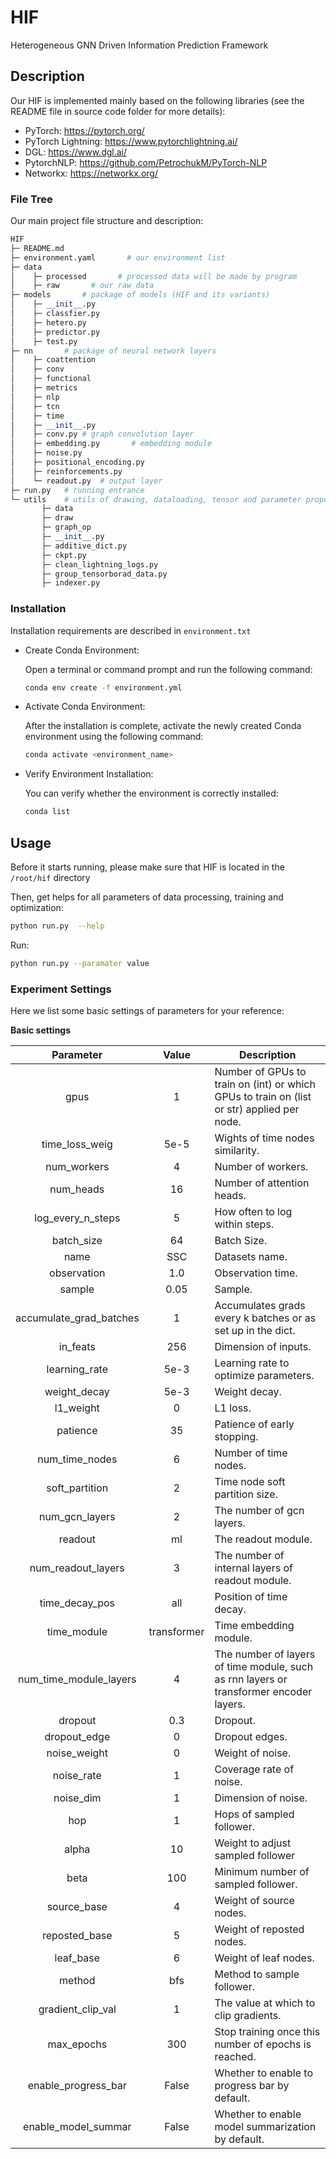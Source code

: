 # HIF
Heterogeneous GNN Driven Information Prediction Framework

## Description
Our HIF is implemented mainly based on the following libraries (see the README file in source code folder for more details):

- PyTorch: https://pytorch.org/
- PyTorch Lightning: https://www.pytorchlightning.ai/
- DGL: https://www.dgl.ai/
- PytorchNLP: https://github.com/PetrochukM/PyTorch-NLP
- Networkx: https://networkx.org/

### File Tree

Our main project file structure and description:

```python
HIF
├─ README.md
├─ environment.yaml       # our environment list
├─ data
│    ├─ processed       # processed data will be made by program
│    ├─ raw       # our raw data
├─ models       # package of models (HIF and its variants)
│    ├─ __init__.py
│    ├─ classfier.py
│    ├─ hetero.py
│    ├─ predictor.py
│    ├─ test.py
├─ nn       # package of neural network layers
│    ├─ coattention
│    ├─ conv
│    ├─ functional
│    ├─ metrics
│    ├─ nlp
│    ├─ tcn
│    ├─ time
│    ├─ __init__.py
│    ├─ conv.py	# graph convolution layer
│    ├─ embedding.py       # embedding module
│    ├─ noise.py
│    ├─ positional_encoding.py
│    ├─ reinforcements.py
│    └─ readout.py	# output layer
├─ run.py	# running entrance
└─ utils	# utils of drawing, dataloading, tensor and parameter propcessing
       ├─ data
       ├─ draw
       ├─ graph_op
       ├─ __init__.py
       ├─ additive_dict.py
       ├─ ckpt.py
       ├─ clean_lightning_logs.py
       ├─ group_tensorborad_data.py
       ├─ indexer.py
```

### Installation

Installation requirements are described in `environment.txt`

- Create Conda Environment:

  Open a terminal or command prompt and run the following command:

  ```bash
  conda env create -f environment.yml
  ```

- Activate Conda Environment:

  After the installation is complete, activate the newly created Conda environment using the following command:

  ```bash
  conda activate <environment_name>
  ```
  
- Verify Environment Installation:

  You can verify whether the environment is correctly installed:

  ```bash
  conda list
  ```

## Usage

Before it starts running, please make sure that HIF is located in the `/root/hif` directory

Then, get helps for all parameters of data processing, training and optimization:

```bash
python run.py  --help
```

Run:

```bash
python run.py --paramater value
```

### Experiment Settings

Here we list some basic settings of parameters for your reference:

**Basic settings**

|      Parameter        |       Value       | Description                                                                                  |
| :------------------:  | :---------------: | -------------------------------------------------------------------------------------------- |
|       gpus            |        1          | Number of GPUs to train on (int) or which GPUs to train on (list or str) applied per node.   |
|   time_loss_weig      |       5e-5        | Wights of time nodes similarity.                                                             |
|     num_workers       |        4          | Number of workers.                                                                           |
|      num_heads        |        16         | Number of attention heads.                                                                   |
|   log_every_n_steps   |        5          | How often to log within steps.                                                               |
|     batch_size        |        64         | Batch Size.                                                                                  |
|        name           |       SSC         | Datasets name.                                                                               |
|     observation       |        1.0        | Observation time.                                                                            |
|        sample         |       0.05        | Sample.                                                                                      |
|accumulate_grad_batches|        1          | Accumulates grads every k batches or as set up in the dict.                                  |
|      in_feats         |       256         | Dimension of inputs.                                                                         |
|     learning_rate     |      5e-3         | Learning rate to optimize parameters.                                                        |
|     weight_decay      |       5e-3        | Weight decay.                                                                                |
|       l1_weight       |        0          | L1 loss.                                                                                     |
|       patience        |       35          | Patience of early stopping.                                                                  |
|    num_time_nodes     |        6          | Number of time nodes.                                                                        |
|     soft_partition    |        2          | Time node soft partition size.                                                               |
|      num_gcn_layers   |        2          | The number of gcn layers.                                                                    |
|       readout         |        ml         | The readout module.                                                                          |
|  num_readout_layers   |        3          | The number of internal layers of readout module.                                             |
|  time_decay_pos       |      all          | Position of time decay.                                                                      |
|  time_module          |      transformer  | Time embedding module.                                                                       |
|num_time_module_layers |      4            | The number of layers of time module, such as rnn layers or transformer encoder layers.       |
|       dropout         |     0.3           | Dropout.                                                                                     |
|       dropout_edge    |       0           | Dropout edges.                                                                               |
|    noise_weight       |       0           | Weight of noise.                                                                             |
|    noise_rate         |       1           | Coverage rate of noise.                                                                      |
|    noise_dim          |       1           | Dimension of noise.                                                                          |
|        hop            |       1           | Hops of sampled follower.                                                                    |
|        alpha          |       10          | Weight to adjust sampled follower                                                            |
|        beta           |       100         | Minimum number of sampled follower.                                                          |
|       source_base     |       4           | Weight of source nodes.                                                                      |
|     reposted_base     |       5           | Weight of reposted nodes.                                                                    |
|     leaf_base         |       6           | Weight of leaf nodes.                                                                        |
|     method            |       bfs         | Method to sample follower.                                                                   |
|   gradient_clip_val   |       1           | The value at which to clip gradients.                                                        |
|   max_epochs          |       300         | Stop training once this number of epochs is reached.                                         |
|enable_progress_bar    |      False        | Whether to enable to progress bar by default.                                                |
|enable_model_summar    |      False        | Whether to enable model summarization by default.                                            |
